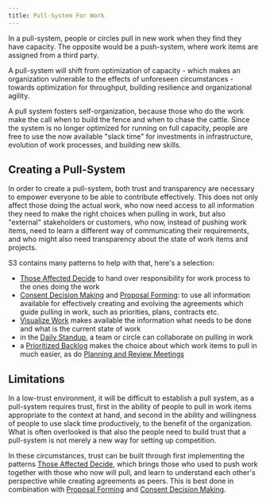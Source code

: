 ```yaml
---
title: Pull-System For Work
---
```



In a pull-system, people or circles pull in new work when they find they have capacity. The opposite would be a push-system, where work items are assigned from a third party. 

A pull-system will shift from optimization of capacity - which makes an organization vulnerable to the effects of unforeseen circumstances - towards optimization for throughput, building resilience and organizational agility.

A pull system fosters self-organization, because those who do the work make the call when to build the fence and when to chase the cattle. Since the system is no longer optimized for running on full capacity, people are free to use the now available "slack time" for investments in infrastructure, evolution of work processes, and building new skills. 


## Creating a Pull-System ##

In order to create a pull-system, both trust and transparency are necessary to empower everyone to be able to contribute effectively. This does not only affect those doing the actual work, who now need access to all information they need to make the right choices when pulling in work, but also "external" stakeholders or customers, who now, instead of pushing work items, need to learn a different way of communicating their requirements, and who might also need transparency about the state of work items and projects. 

S3 contains many patterns to help with that, here's a selection:

* [Those Affected Decide](those-affected-decide.html) to hand over responsibility for work process to the ones doing the work
* [Consent Decision Making](consent-decision-making.html) and [Proposal Forming](proposal-forming.html): to use all information available for effectively creating and evolving the agreements which guide pulling in work, such as priorities, plans, contracts etc.
* [Visualize Work](visualize-work.html) makes available the information what needs to be done and what is the current state of work
* in the [Daily Standup](daily-standup.html), a team or circle can collaborate on pulling in work
* a [Prioritized Backlog](prioritized-backlog.html) makes the choice about which work items to pull in much easier, as do [Planning and Review Meetings](planning-and-review-meetings.html)


## Limitations ##

In a low-trust environment, it will be difficult to establish a pull system, as a pull-system requires trust, first in the ability of people to pull in work items appropriate to the context at hand, and second in the ability and willingness of people to use slack time productively, to the benefit of the organization. What is often overlooked is that also the people need to build trust that a pull-system is not merely a new way for setting up competition. 

In these circumstances, trust can be built through first implementing the patterns [Those Affected Decide](those-affected-decide.html), which brings those who used to push work together with those who now will pull, and learn to understand each other's perspective while creating agreements as peers. This is best done in combination with [Proposal Forming](proposal-forming.html) and [Consent Decision Making](consent-decision-making.html). 



 







